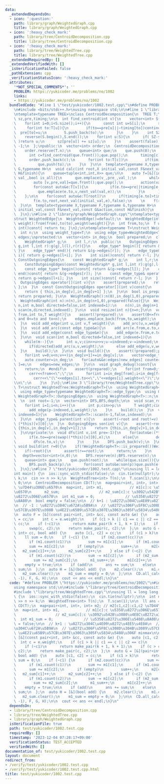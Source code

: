 ```yaml
---
data:
  _extendedDependsOn:
  - icon: ':question:'
    path: library/graph/WeightedGraph.cpp
    title: library/graph/WeightedGraph.cpp
  - icon: ':heavy_check_mark:'
    path: library/tree/CentroidDecomposition.cpp
    title: library/tree/CentroidDecomposition.cpp
  - icon: ':heavy_check_mark:'
    path: library/tree/WeightedTree.cpp
    title: library/tree/WeightedTree.cpp
  _extendedRequiredBy: []
  _extendedVerifiedWith: []
  _isVerificationFailed: false
  _pathExtension: cpp
  _verificationStatusIcon: ':heavy_check_mark:'
  attributes:
    '*NOT_SPECIAL_COMMENTS*': ''
    PROBLEM: https://yukicoder.me/problems/no/1002
    links:
    - https://yukicoder.me/problems/no/1002
  bundledCode: "#line 1 \"test/yukicoder/1002.test.cpp\"\n#define PROBLEM \"https://yukicoder.me/problems/no/1002\"\
    \n#include <bits/stdc++.h>\nusing namespace std;\n\n#line 1 \"library/tree/CentroidDecomposition.cpp\"\
    \ntemplate<typename TREE>\nclass CentroidDecomposition{\n  TREE T;\n  vector<int>\
    \ sz,pre,timing;\n\n  int find_centroid(int v){\n    vector<int> S{v};\n    pre[v]=-1;\n\
    \    for(int i=0;i<S.size();i++){\n      const int u=S[i];\n      sz[u]=1;\n \
    \     for(int to:T[u]){\n        if(to==pre[u]||~timing[to])continue;\n      \
    \  pre[to]=u;\n        S.push_back(to);\n      }\n    }\n    int SZ=S.size();\n\
    \    reverse(S.begin(),S.end());\n    for(int u:S){\n      if( SZ-sz[u] <= SZ/2\
    \ )return u;\n      sz[pre[u]] += sz[u];\n    }\n    assert(false);\n    return\
    \ -1;\n  };\npublic:\n  vector<int> order;\n  CentroidDecomposition(TREE T):T(T),sz(T.n),pre(T.n),timing(T.n,-1){\n\
    \    order.reserve(T.n);\n    queue<int> que;\n    que.push(0);\n    while(que.size()){\n\
    \      int c=find_centroid(que.front());que.pop();\n      timing[c]=order.size();\n\
    \      order.push_back(c);\n      for(int to:T[c])\n        if(timing[to]<0)\n\
    \          que.push(to);\n    }\n  }\n\n  template<typename X,typename F,typename\
    \ G,typename H>\n  void calc(int root,X initial_val,const F&next_val,const G&action,const\
    \ H&finish){\n    queue<tuple<int,int,X>> que;\n\n    auto f=[&](int v_,int pre_,X\
    \ val_,bool is_all){\n      que.emplace(v_,pre_,val_);\n      while(que.size()){\n\
    \        auto [v,pre,val]=que.front();que.pop();\n        action(val,is_all);\n\
    \        for(const auto&e:T[v]){\n          if(e.to==pre||timing[e.to]<=timing[root])continue;\n\
    \          que.emplace(e.to,v,next_val(val,e));\n        }\n      }\n      finish(is_all);\n\
    \    };\n\n    for(const auto&e:T[root])\n      if(timing[e.to]>timing[root])\n\
    \        f(e.to,root,next_val(initial_val,e),false);\n    \n    f(root,-1,initial_val,true);\n\
    \  }\n\n  template<typename X,typename F,typename G,typename H>\n  void all_calc(X\
    \ initial_val,const F&next_val,const G&action,const H&finish){\n    for(int i=0;i<T.n;i++)calc(i,initial_val,next_val,action,finish);\n\
    \  }\n};\n#line 2 \"library/graph/WeightedGraph.cpp\"\ntemplate<typename T>\n\
    struct WeightedEdge{\n  WeightedEdge()=default;\n  WeightedEdge(int from,int to,T\
    \ weight):from(from),to(to),weight(weight){}\n  int from,to;\n  T weight;\n  operator\
    \ int()const{ return to; }\n};\n\ntemplate<typename T>\nstruct WeightedGraph{\n\
    \  int n;\n  using weight_type=T;\n  using edge_type=WeightedEdge<T>;\n  vector<edge_type>\
    \ edges;\nprotected:\n  vector<int> in_deg;\n  bool prepared;\n  class OutgoingEdges{\n\
    \    WeightedGraph* g;\n    int l,r;\n  public:\n    OutgoingEdges(WeightedGraph*\
    \ g,int l,int r):g(g),l(l),r(r){}\n    edge_type* begin(){ return &(g->edges[l]);\
    \ }\n    edge_type* end(){ return &(g->edges[r]); }\n    edge_type& operator[](int\
    \ i){ return g->edges[l+i]; }\n    int size()const{ return r-l; }\n  };\n  class\
    \ ConstOutgoingEdges{\n    const WeightedGraph* g;\n    int l,r;\n  public:\n\
    \    ConstOutgoingEdges(const WeightedGraph* g,int l,int r):g(g),l(l),r(r){}\n\
    \    const edge_type* begin()const{ return &(g->edges[l]); }\n    const edge_type*\
    \ end()const{ return &(g->edges[r]); }\n    const edge_type& operator[](int i)const{\
    \ return g->edges[l+i]; }\n    int size()const{ return r-l; }\n  };\npublic:\n\
    \  OutgoingEdges operator[](int v){\n    assert(prepared);\n    return { this,in_deg[v],in_deg[v+1]\
    \ };\n  }\n  const ConstOutgoingEdges operator[](int v)const{\n    assert(prepared);\n\
    \    return { this,in_deg[v],in_deg[v+1] };\n  }\n\n  bool is_prepared()const{\
    \ return prepared; }\n\n  WeightedGraph():n(0),in_deg(1,0),prepared(false){}\n\
    \  WeightedGraph(int n):n(n),in_deg(n+1,0),prepared(false){}\n  WeightedGraph(int\
    \ n,int m,bool directed=false,int indexed=1):\n    n(n),in_deg(n+1,0),prepared(false){\
    \ scan(m,directed,indexed); }\n\n  void resize(int n){n=n;}\n\n  void add_arc(int\
    \ from,int to,T weight){\n    assert(!prepared);\n    assert(0<=from and from<n\
    \ and 0<=to and to<n);\n    edges.emplace_back(from,to,weight);\n    in_deg[from+1]++;\n\
    \  }\n  void add_edge(int u,int v,T weight){\n    add_arc(u,v,weight);\n    add_arc(v,u,weight);\n\
    \  }\n  void add_arc(const edge_type&e){\n    add_arc(e.from,e.to,e.weight);\n\
    \  }\n  void add_edge(const edge_type&e){\n    add_edge(e.from,e.to,e.weight);\n\
    \  }\n\n  void scan(int m,bool directed=false,int indexed=1){\n    edges.reserve(directed?m:2*m);\n\
    \    while(m--){\n      int u,v;cin>>u>>v;u-=indexed;v-=indexed;\n      T weight;cin>>weight;\n\
    \      if(directed)add_arc(u,v,weight);\n      else add_edge(u,v,weight);\n  \
    \  }\n    build();\n  }\n\n  void build(){\n    assert(!prepared);prepared=true;\n\
    \    for(int v=0;v<n;v++)in_deg[v+1]+=in_deg[v];\n    vector<edge_type> new_edges(in_deg.back());\n\
    \    auto counter=in_deg;\n    for(auto&&e:edges)new_edges[ counter[e.from]++\
    \ ]=e;\n    edges=new_edges;\n  }\n\n  void graph_debug()const{\n  #ifndef __DEBUG\n\
    \    return;\n  #endif\n    assert(prepared);\n    for(int from=0;from<n;from++){\n\
    \      cerr<<from<<\";\";\n      for(int i=in_deg[from];i<in_deg[from+1];i++)\n\
    \        cerr<<\"(\"<<edges[i].to<<\",\"<<edges[i].weight<<\")\";\n      cerr<<\"\
    \\n\";\n    }\n  }\n};\n#line 3 \"library/tree/WeightedTree.cpp\"\ntemplate<typename\
    \ T>\nstruct WeightedTree:WeightedGraph<T>{\n  using WeightedGraph<T>::WeightedGraph;\n\
    \  using edge_type=typename WeightedGraph<T>::edge_type;\n  using OutgoingEdges=typename\
    \ WeightedGraph<T>::OutgoingEdges;\n  using WeightedGraph<T>::n;\n  using WeightedGraph<T>::in_deg;\n\
    \  \n  int root=-1;\n  vector<int> DFS,BFS,depth;\n\n  void scan_root(int indexed=1){\n\
    \    for(int i=1;i<n;i++){\n      int p;cin>>p;\n      T weight;cin>>weight;\n\
    \      add_edge(p-indexed,i,weight);\n    }\n    build();\n  }\n  void scan(int\
    \ indexed=1){\n    WeightedGraph<T>::scan(n-1,false,indexed);\n    build();\n\
    \  }\n\n  edge_type& parent(int v){\n    assert(~root and root!=v);\n    return\
    \ (*this)[v][0];\n  }\n  OutgoingEdges son(int v){\n    assert(~root);\n    if(v==root)return\
    \ {this,in_deg[v],in_deg[v+1]};\n    return {this,in_deg[v]+1,in_deg[v+1]};\n\
    \  }\n\nprivate:\n  void dfs(int v,int pre=-1){\n    for(auto&e:(*this)[v]){\n\
    \      if(e.to==pre)swap((*this)[v][0],e);\n      else{\n        depth[e.to]=depth[v]+1;\n\
    \        dfs(e.to,v);\n      }\n    }\n    DFS.push_back(v);\n  }\npublic:\n \
    \ void build(int r=0){\n    if(!WeightedGraph<T>::is_prepared())WeightedGraph<T>::build();\n\
    \    if(~root){\n      assert(r==root);\n      return;\n    }\n    root=r;\n \
    \   depth=vector<int>(n,0);\n    DFS.reserve(n);BFS.reserve(n);\n    dfs(root);\n\
    \    queue<int> que;\n    que.push(root);\n    while(que.size()){\n      int p=que.front();que.pop();\n\
    \      BFS.push_back(p);\n      for(const auto&e:son(p))que.push(e.to);\n    }\n\
    \  }\n};\n#line 7 \"test/yukicoder/1002.test.cpp\"\n\nusing ll = long long;\n\n\
    int main() {\n  ios::sync_with_stdio(false);\n  cin.tie(nullptr);\n\n  int n,\
    \ k;\n  cin >> n >> k;\n  WeightedTree<int> T(n);\n  T.scan(1);\n\n  ll ans =\
    \ 0;\n\n  CentroidDecomposition CD(T);\n  map<pair<int, int>, int> m2; // m2[c1,c2]:c1,c2\
    \ \u7D44\u306E\u6570\n  map<int, int> m1,            // m1[c]:c \u5358\u8272\u306E\
    \u6570\n      m2_sum;                  // m2_sum[c]:c \u3092\u542B\u3080\u4E8C\
    \u8272\u306E\u6570\n  int m1_sum = 0;              // \u5358\u8272\u306E\u5408\
    \u8A08\n  bool empty = false;\n\n  // k+1 : \u8272\u304C\u4E09\u8272\u4EE5\u4E0A\
    \n  // -1 : \u8272\u304C\u672A\u5B9A\n  // \u8272\u306F\u5F8C\u308D\u304B\u3089\
    \u57CB\u307E\u308B \u4E21\u65B9\u57CB\u307E\u3063\u305F\u5834\u5408\u306F minmax\n\
    \n  auto F = [&](const pair<int, int> &cc, const auto &e) {\n    auto [c1, c2]\
    \ = cc;\n    int c = e.weight;\n    if (c1 > k || c1 == c || c2 == c)\n      return\
    \ cc;\n    if (~c1)\n      return make_pair(k + 1, k + 1);\n    if (c > c2)\n\
    \      swap(c, c2);\n    return make_pair(c, c2);\n  };\n  auto G = [&](pair<int,\
    \ int> cc, bool add) {\n    auto [c1, c2] = cc;\n    if (c1 > k)\n      return;\n\
    \    ll sum = 0;\n    if (~c1) {\n      if (m2.count(cc))\n        sum += m2[cc];\n\
    \      if (m1.count(c1))\n        sum += m1[c1];\n      if (m1.count(c2))\n  \
    \      sum += m1[c2];\n      if (empty)\n        sum++;\n      m2[cc]++;\n   \
    \   m2_sum[c1]++;\n      m2_sum[c2]++;\n    } else if (~c2) {\n      sum += m1_sum;\n\
    \      if (m1.count(c2))\n        sum -= m1[c2];\n      if (m2_sum.count(c2))\n\
    \        sum += m2_sum[c2];\n      m1_sum++;\n      m1[c2]++;\n    } else\n  \
    \    empty = true;\n\n    if (add)\n      ans += sum;\n    else\n      ans -=\
    \ sum;\n  };\n  auto H = [&](bool add) {\n    m2.clear();\n    m1.clear();\n \
    \   m2_sum.clear();\n    m1_sum = empty = 0;\n  };\n\n  CD.all_calc(make_pair(-1,\
    \ -1), F, G, H);\n\n  cout << ans << endl;\n}\n"
  code: "#define PROBLEM \"https://yukicoder.me/problems/no/1002\"\n#include <bits/stdc++.h>\n\
    using namespace std;\n\n#include \"library/tree/CentroidDecomposition.cpp\"\n\
    #include \"library/tree/WeightedTree.cpp\"\n\nusing ll = long long;\n\nint main()\
    \ {\n  ios::sync_with_stdio(false);\n  cin.tie(nullptr);\n\n  int n, k;\n  cin\
    \ >> n >> k;\n  WeightedTree<int> T(n);\n  T.scan(1);\n\n  ll ans = 0;\n\n  CentroidDecomposition\
    \ CD(T);\n  map<pair<int, int>, int> m2; // m2[c1,c2]:c1,c2 \u7D44\u306E\u6570\
    \n  map<int, int> m1,            // m1[c]:c \u5358\u8272\u306E\u6570\n      m2_sum;\
    \                  // m2_sum[c]:c \u3092\u542B\u3080\u4E8C\u8272\u306E\u6570\n\
    \  int m1_sum = 0;              // \u5358\u8272\u306E\u5408\u8A08\n  bool empty\
    \ = false;\n\n  // k+1 : \u8272\u304C\u4E09\u8272\u4EE5\u4E0A\n  // -1 : \u8272\
    \u304C\u672A\u5B9A\n  // \u8272\u306F\u5F8C\u308D\u304B\u3089\u57CB\u307E\u308B\
    \ \u4E21\u65B9\u57CB\u307E\u3063\u305F\u5834\u5408\u306F minmax\n\n  auto F =\
    \ [&](const pair<int, int> &cc, const auto &e) {\n    auto [c1, c2] = cc;\n  \
    \  int c = e.weight;\n    if (c1 > k || c1 == c || c2 == c)\n      return cc;\n\
    \    if (~c1)\n      return make_pair(k + 1, k + 1);\n    if (c > c2)\n      swap(c,\
    \ c2);\n    return make_pair(c, c2);\n  };\n  auto G = [&](pair<int, int> cc,\
    \ bool add) {\n    auto [c1, c2] = cc;\n    if (c1 > k)\n      return;\n    ll\
    \ sum = 0;\n    if (~c1) {\n      if (m2.count(cc))\n        sum += m2[cc];\n\
    \      if (m1.count(c1))\n        sum += m1[c1];\n      if (m1.count(c2))\n  \
    \      sum += m1[c2];\n      if (empty)\n        sum++;\n      m2[cc]++;\n   \
    \   m2_sum[c1]++;\n      m2_sum[c2]++;\n    } else if (~c2) {\n      sum += m1_sum;\n\
    \      if (m1.count(c2))\n        sum -= m1[c2];\n      if (m2_sum.count(c2))\n\
    \        sum += m2_sum[c2];\n      m1_sum++;\n      m1[c2]++;\n    } else\n  \
    \    empty = true;\n\n    if (add)\n      ans += sum;\n    else\n      ans -=\
    \ sum;\n  };\n  auto H = [&](bool add) {\n    m2.clear();\n    m1.clear();\n \
    \   m2_sum.clear();\n    m1_sum = empty = 0;\n  };\n\n  CD.all_calc(make_pair(-1,\
    \ -1), F, G, H);\n\n  cout << ans << endl;\n}\n"
  dependsOn:
  - library/tree/CentroidDecomposition.cpp
  - library/tree/WeightedTree.cpp
  - library/graph/WeightedGraph.cpp
  isVerificationFile: true
  path: test/yukicoder/1002.test.cpp
  requiredBy: []
  timestamp: '2023-12-04 07:28:17+09:00'
  verificationStatus: TEST_ACCEPTED
  verifiedWith: []
documentation_of: test/yukicoder/1002.test.cpp
layout: document
redirect_from:
- /verify/test/yukicoder/1002.test.cpp
- /verify/test/yukicoder/1002.test.cpp.html
title: test/yukicoder/1002.test.cpp
---
```

